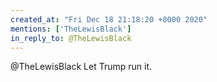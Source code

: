 ```yaml
---
created_at: "Fri Dec 18 21:18:20 +0000 2020"
mentions: ['TheLewisBlack']
in_reply_to: @TheLewisBlack
---
```


@TheLewisBlack Let Trump run it.